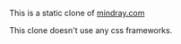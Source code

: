 This is a static clone of <a href="https://www.mindray.com/en/">mindray.com</a>

 This clone doesn't use any css frameworks.
